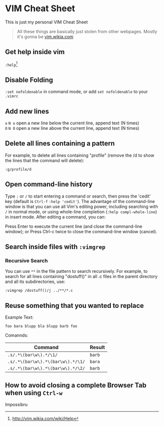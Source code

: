 # VIM Cheat Sheet

This is just my personal VIM Cheat Sheet

> All these things are basically just stolen from other webpages. Mostly it's gonna be [vim.wikia.com](http://vim.wikia.com/wiki)

## Get help inside vim

`:help`[^help]

[^help]: http://vim.wikia.com/wiki/Help

## Disable Folding

`:set nofoldenable` in command mode, or add `set nofoldenable` to your `.vimrc`

## Add new lines

`o` `N o` open a new line below the current line, append text (N times)  
`O`	`N O`	open a new line above the current line, append text (N times)

## Delete all lines containing a pattern

For example, to delete all lines containing "profile" (remove the /d to show the lines that the command will delete):

```
:g/profile/d
```

## Open command-line history 

Type `:` or `/` to start entering a command or search, then press the 'cedit' key (default is `Ctrl-f` `:help 'cedit'`).
The advantage of the command-line window is that you can use all Vim's editing power, including searching with `/` in normal mode, or using whole-line completion (`:help compl-whole-line`) in insert mode. After editing a command, you can:

Press Enter to execute the current line (and close the command-line window); or
Press Ctrl-c twice to close the command-line window (cancel).

## Search inside files with `:vimgrep`

### Recursive Search

You can use `**` in the file pattern to search recursively. For example, to search for all lines containing "dostuff()" in all .c files in the parent directory and all its subdirectories, use:

```
:vimgrep /dostuff()/j ../**/*.c
```

## Reuse something that you wanted to replace

Example Text:

```
foo bara blupp bla blupp barb foo
```

Comannds:

| Command | Result |
| ------- | ------ |
| `.s/.*\(bar\w\).*/\1/` | `barb` |
| `.s/.*\(bar\w\).*\(bar\w\).*/\1/` | `bara` |
| `.s/.*\(bar\w\).*\(bar\w\).*/\2/` | `barb` |

## How to avoid closing a complete Browser Tab when using `Ctrl-w`

Impossibru
